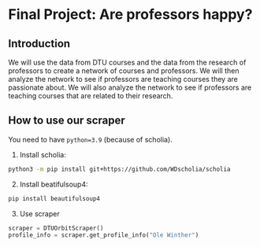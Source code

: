 # Final Project: Are professors happy?

## Introduction

We will use the data from DTU courses and the data from the research of professors to create a network of courses and professors. We will then analyze the network to see if professors are teaching courses they are passionate about. We will also analyze the network to see if professors are teaching courses that are related to their research.

## How to use our scraper

You need to have `python=3.9` (because of scholia).

1. Install scholia:

```bash
python3 -m pip install git+https://github.com/WDscholia/scholia
```

2. Install beatifulsoup4:

```bash
pip install beautifulsoup4
```

3. Use scraper

```python
scraper = DTUOrbitScraper()
profile_info = scraper.get_profile_info("Ole Winther")
```
